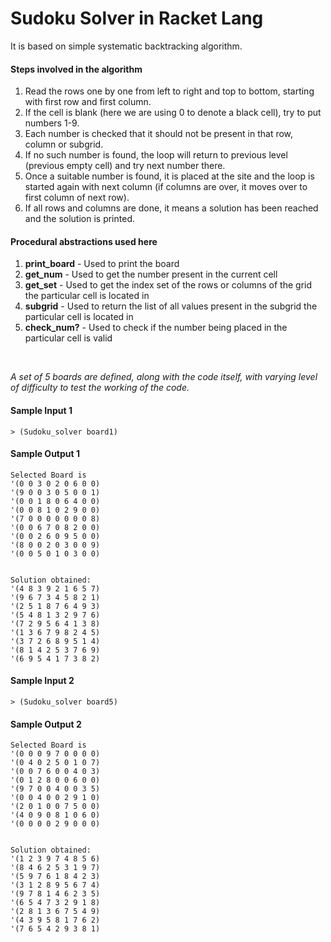 # Sudoku Solver in Racket Lang

It is based on simple systematic backtracking algorithm.

#### Steps involved in the algorithm
1. Read the rows one by one from left to right and top to bottom, starting with first row and first column. 
2. If the cell is blank (here we are using 0 to denote a black cell), try to put numbers 1-9. 
3. Each number is checked that it should not be present in that row, column or subgrid. 
4. If no such number is found, the loop will return to previous level (previous empty cell) and try next number there. 
5. Once a suitable number is found, it is placed at the site and the loop is started again with next column (if columns are over, it moves over to first column of next row). 
6. If all rows and columns are done, it means a solution has been reached and the solution is printed.

#### Procedural abstractions used here
1. **print_board** - Used to print the board
2. **get_num** - Used to get the number present in the current cell
3. **get_set** - Used to get the index set of the rows or columns of the grid the particular cell is located in
4. **subgrid** - Used to return the list of all values present in the subgrid the particular cell is located in
5. **check_num?** - Used to check if the number being placed in the particular cell is valid
<br>

*A set of 5 boards are defined, along with the code itself, with varying level of difficulty to test the working of the code.*

#### Sample Input 1
```
> (Sudoku_solver board1)
```

#### Sample Output 1
```
Selected Board is 
'(0 0 3 0 2 0 6 0 0)
'(9 0 0 3 0 5 0 0 1)
'(0 0 1 8 0 6 4 0 0)
'(0 0 8 1 0 2 9 0 0)
'(7 0 0 0 0 0 0 0 8)
'(0 0 6 7 0 8 2 0 0)
'(0 0 2 6 0 9 5 0 0)
'(8 0 0 2 0 3 0 0 9)
'(0 0 5 0 1 0 3 0 0)


Solution obtained:
'(4 8 3 9 2 1 6 5 7)
'(9 6 7 3 4 5 8 2 1)
'(2 5 1 8 7 6 4 9 3)
'(5 4 8 1 3 2 9 7 6)
'(7 2 9 5 6 4 1 3 8)
'(1 3 6 7 9 8 2 4 5)
'(3 7 2 6 8 9 5 1 4)
'(8 1 4 2 5 3 7 6 9)
'(6 9 5 4 1 7 3 8 2)

```

#### Sample Input 2
```
> (Sudoku_solver board5)
```

#### Sample Output 2
```
Selected Board is 
'(0 0 0 9 7 0 0 0 0)
'(0 4 0 2 5 0 1 0 7)
'(0 0 7 6 0 0 4 0 3)
'(0 1 2 8 0 0 6 0 0)
'(9 7 0 0 4 0 0 3 5)
'(0 0 4 0 0 2 9 1 0)
'(2 0 1 0 0 7 5 0 0)
'(4 0 9 0 8 1 0 6 0)
'(0 0 0 0 2 9 0 0 0)


Solution obtained:
'(1 2 3 9 7 4 8 5 6)
'(8 4 6 2 5 3 1 9 7)
'(5 9 7 6 1 8 4 2 3)
'(3 1 2 8 9 5 6 7 4)
'(9 7 8 1 4 6 2 3 5)
'(6 5 4 7 3 2 9 1 8)
'(2 8 1 3 6 7 5 4 9)
'(4 3 9 5 8 1 7 6 2)
'(7 6 5 4 2 9 3 8 1)
```

